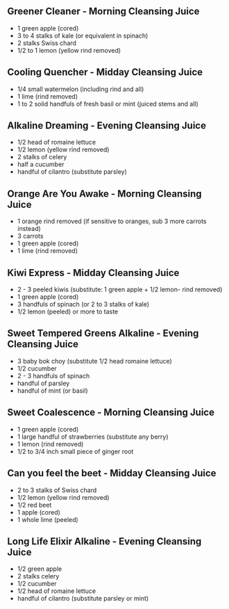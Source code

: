 ## Greener Cleaner - Morning Cleansing Juice
  - 1 green apple (cored)
  - 3 to 4 stalks of kale (or equivalent in spinach)
  - 2 stalks Swiss chard
  - 1/2 to 1 lemon (yellow rind removed)

## Cooling Quencher - Midday Cleansing Juice
  - 1/4 small watermelon (including rind and all)
  - 1 lime (rind removed)
  - 1 to 2 solid handfuls of fresh basil or mint (juiced stems and all) 

## Alkaline Dreaming - Evening Cleansing Juice
  - 1/2 head of romaine lettuce
  - 1/2 lemon (yellow rind removed)
  - 2 stalks of celery
  - half a cucumber
  - handful of cilantro (substitute parsley)

## Orange Are You Awake - Morning Cleansing Juice
  - 1 orange rind removed (if sensitive to oranges, sub 3 more carrots instead)
  - 3 carrots
  - 1 green apple (cored)
  - 1 lime (rind removed)

## Kiwi Express - Midday Cleansing Juice
  - 2 - 3 peeled kiwis (substitute: 1 green apple + 1/2 lemon- rind removed)
  - 1 green apple (cored)
  - 3 handfuls of spinach (or 2 to 3 stalks of kale)
  - 1/2 lemon (peeled) or more to taste

## Sweet Tempered Greens Alkaline - Evening Cleansing Juice
  - 3 baby bok choy (substitute 1/2 head romaine lettuce)
  - 1/2 cucumber
  - 2 - 3 handfuls of spinach
  - handful of parsley
  - handful of mint (or basil)

## Sweet Coalescence - Morning Cleansing Juice
  - 1 green apple (cored)
  - 1 large handful of strawberries (substitute any berry)
  - 1 lemon (rind removed)
  - 1/2 to 3/4 inch small piece of ginger root

## Can you feel the beet - Midday Cleansing Juice
  - 2 to 3 stalks of Swiss chard
  - 1/2 lemon (yellow rind removed)
  - 1/2 red beet
  - 1 apple (cored)
  - 1 whole lime (peeled)

## Long Life Elixir Alkaline - Evening Cleansing Juice
  - 1/2 green apple
  - 2 stalks celery
  - 1/2 cucumber
  - 1/2 head of romaine lettuce
  - handful of cilantro (substitute parsley or mint)
